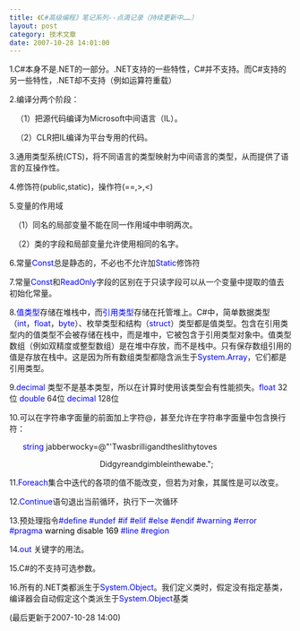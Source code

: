 ```yaml
---
title: 《C#高级编程》笔记系列--点滴记录（持续更新中……）
layout: post
category: 技术文章
date: 2007-10-28 14:01:00
---
```


1.C#本身不是.NET的一部分。.NET支持的一些特性，C#并不支持。而C#支持的另一些特性，.NET却不支持（例如运算符重载）

2.编译分两个阶段：

&nbsp;&nbsp;
（1）把源代码编译为Microsoft中间语言（IL）。

&nbsp;&nbsp;
（2）CLR把IL编译为平台专用的代码。

3.通用类型系统(CTS)，将不同语言的类型映射为中间语言的类型，从而提供了语言的互操作性。

4.修饰符(public,static)，操作符(==,&gt;,&lt;)

5.变量的作用域

&nbsp;
（1）同名的局部变量不能在同一作用域中申明两次。

&nbsp; （2）类的字段和局部变量允许使用相同的名字。

6.常量<font color="#0000ff">Const</font>总是静态的，不必也不允许加<font color="#0000ff">Static</font>修饰符

7.常量<font color="#0000ff">Const</font>和<font color="#0000ff">ReadOnly</font>字段的区别在于只读字段可以从一个变量中提取的值去初始化常量。

8.<font color="#0000ff">值类型</font>存储在堆栈中，而<font color="#0000ff">引用类型</font>存储在托管堆上。C#中，简单数据类型（<font color="#0000ff">int</font>，<font color="#0000ff">float</font>，<font color="#0000ff">byte</font>）、枚举类型和结构（<font color="#0000ff">struct</font>）类型都是值类型。包含在引用类型内的值类型不会被存储在栈中，而是堆中，它被包含于引用类型对象中。值类型数组（例如双精度或整型数组）是在堆中存放，而不是栈中。只有保存数组引用的值是存放在栈中。这是因为所有数组类型都隐含派生于<font color="#0000ff">System</font>.<font color="#0000ff">Array</font>，它们都是引用类型。

9.<font color="#0000ff">decimal</font>
类型不是基本类型，所以在计算时使用该类型会有性能损失。<font color="#0000ff">float</font> 32位 <font color="#0000ff">double</font> 64位 <font color="#0000ff">decimal</font>
128位

10.可以在字符串字面量的前面加上字符@，甚至允许在字符串字面量中包含换行符： 

&nbsp;&nbsp;&nbsp;&nbsp;&nbsp; <font color="#0000ff">string</font>
jabberwocky=@"'Twasbrilligandtheslithytoves

&nbsp;&nbsp;&nbsp;&nbsp;&nbsp;&nbsp;&nbsp;&nbsp;&nbsp;&nbsp;&nbsp;&nbsp;&nbsp;&nbsp;&nbsp;&nbsp;&nbsp;&nbsp;&nbsp;&nbsp;&nbsp;&nbsp;&nbsp;&nbsp;&nbsp;&nbsp;&nbsp;&nbsp;&nbsp;&nbsp;&nbsp;&nbsp;&nbsp;&nbsp;&nbsp;&nbsp;&nbsp;&nbsp;&nbsp;&nbsp;
Didgyreandgimbleinthewabe."; 

11.<font color="#0000ff">Foreach</font>集合中迭代的各项的值不能改变，但若为对象，其属性是可以改变。

12.<font color="#0000ff">Continue</font>语句退出当前循环，执行下一次循环

13.预处理指令<font color="#0000ff">#define #undef #if #elif #else #endif #warning #error #pragma
<font color="#000000">warning disable 169</font> #line #region</font> 

14.<font color="#0000ff">out</font> 关键字的用法。

15.C#的不支持可选参数。

16.所有的.NET类都派生于<span style="color:blue;">System.Object</span>。我们定义类时，假定没有指定基类，编译器会自动假定这个类派生于<span style="color:blue;">System.Object</span>基类

(最后更新于2007-10-28 14:00)
